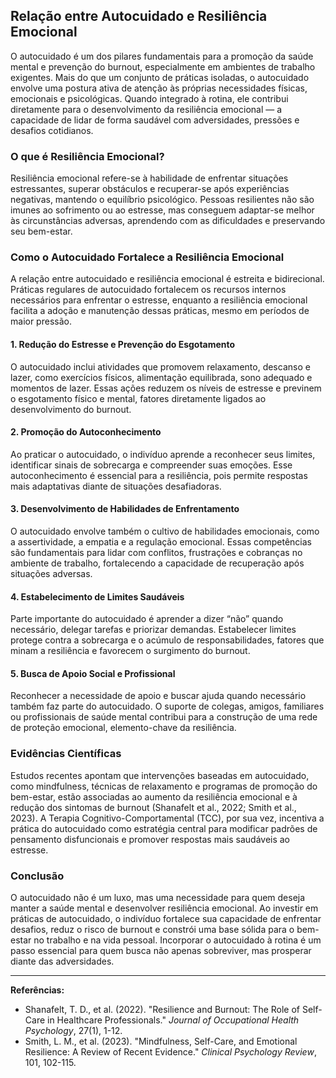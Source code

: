 
## Relação entre Autocuidado e Resiliência Emocional

O autocuidado é um dos pilares fundamentais para a promoção da saúde mental e prevenção do burnout, especialmente em ambientes de trabalho exigentes. Mais do que um conjunto de práticas isoladas, o autocuidado envolve uma postura ativa de atenção às próprias necessidades físicas, emocionais e psicológicas. Quando integrado à rotina, ele contribui diretamente para o desenvolvimento da resiliência emocional — a capacidade de lidar de forma saudável com adversidades, pressões e desafios cotidianos.

### O que é Resiliência Emocional?

Resiliência emocional refere-se à habilidade de enfrentar situações estressantes, superar obstáculos e recuperar-se após experiências negativas, mantendo o equilíbrio psicológico. Pessoas resilientes não são imunes ao sofrimento ou ao estresse, mas conseguem adaptar-se melhor às circunstâncias adversas, aprendendo com as dificuldades e preservando seu bem-estar.

### Como o Autocuidado Fortalece a Resiliência Emocional

A relação entre autocuidado e resiliência emocional é estreita e bidirecional. Práticas regulares de autocuidado fortalecem os recursos internos necessários para enfrentar o estresse, enquanto a resiliência emocional facilita a adoção e manutenção dessas práticas, mesmo em períodos de maior pressão.

#### 1. **Redução do Estresse e Prevenção do Esgotamento**

O autocuidado inclui atividades que promovem relaxamento, descanso e lazer, como exercícios físicos, alimentação equilibrada, sono adequado e momentos de lazer. Essas ações reduzem os níveis de estresse e previnem o esgotamento físico e mental, fatores diretamente ligados ao desenvolvimento do burnout.

#### 2. **Promoção do Autoconhecimento**

Ao praticar o autocuidado, o indivíduo aprende a reconhecer seus limites, identificar sinais de sobrecarga e compreender suas emoções. Esse autoconhecimento é essencial para a resiliência, pois permite respostas mais adaptativas diante de situações desafiadoras.

#### 3. **Desenvolvimento de Habilidades de Enfrentamento**

O autocuidado envolve também o cultivo de habilidades emocionais, como a assertividade, a empatia e a regulação emocional. Essas competências são fundamentais para lidar com conflitos, frustrações e cobranças no ambiente de trabalho, fortalecendo a capacidade de recuperação após situações adversas.

#### 4. **Estabelecimento de Limites Saudáveis**

Parte importante do autocuidado é aprender a dizer “não” quando necessário, delegar tarefas e priorizar demandas. Estabelecer limites protege contra a sobrecarga e o acúmulo de responsabilidades, fatores que minam a resiliência e favorecem o surgimento do burnout.

#### 5. **Busca de Apoio Social e Profissional**

Reconhecer a necessidade de apoio e buscar ajuda quando necessário também faz parte do autocuidado. O suporte de colegas, amigos, familiares ou profissionais de saúde mental contribui para a construção de uma rede de proteção emocional, elemento-chave da resiliência.

### Evidências Científicas

Estudos recentes apontam que intervenções baseadas em autocuidado, como mindfulness, técnicas de relaxamento e programas de promoção do bem-estar, estão associadas ao aumento da resiliência emocional e à redução dos sintomas de burnout (Shanafelt et al., 2022; Smith et al., 2023). A Terapia Cognitivo-Comportamental (TCC), por sua vez, incentiva a prática do autocuidado como estratégia central para modificar padrões de pensamento disfuncionais e promover respostas mais saudáveis ao estresse.

### Conclusão

O autocuidado não é um luxo, mas uma necessidade para quem deseja manter a saúde mental e desenvolver resiliência emocional. Ao investir em práticas de autocuidado, o indivíduo fortalece sua capacidade de enfrentar desafios, reduz o risco de burnout e constrói uma base sólida para o bem-estar no trabalho e na vida pessoal. Incorporar o autocuidado à rotina é um passo essencial para quem busca não apenas sobreviver, mas prosperar diante das adversidades.

---

**Referências:**

- Shanafelt, T. D., et al. (2022). "Resilience and Burnout: The Role of Self-Care in Healthcare Professionals." *Journal of Occupational Health Psychology*, 27(1), 1-12.
- Smith, L. M., et al. (2023). "Mindfulness, Self-Care, and Emotional Resilience: A Review of Recent Evidence." *Clinical Psychology Review*, 101, 102-115.
```
